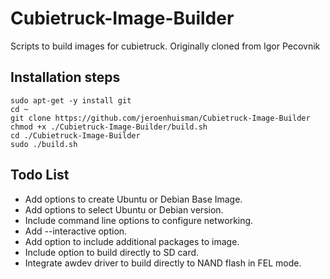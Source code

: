 Cubietruck-Image-Builder
=================

Scripts to build images for cubietruck.
Originally cloned from Igor Pecovnik


Installation steps
------------------

```shell
sudo apt-get -y install git
cd ~
git clone https://github.com/jeroenhuisman/Cubietruck-Image-Builder
chmod +x ./Cubietruck-Image-Builder/build.sh
cd ./Cubietruck-Image-Builder
sudo ./build.sh
```



Todo List
------------------
- Add options to create Ubuntu or Debian Base Image.
- Add options to select Ubuntu or Debian version.
- Include command line options to configure networking.
- Add --interactive option.
- Add option to include additional packages to image.
- Include option to build directly to SD card.
- Integrate awdev driver to build directly to NAND flash in FEL mode.
